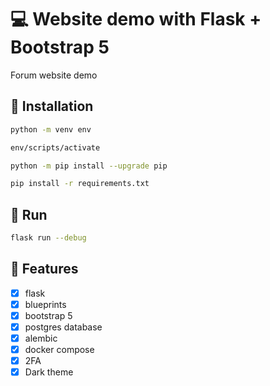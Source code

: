 # :computer: Website demo with Flask + Bootstrap 5

Forum website demo

## :floppy_disk: Installation

```bash
python -m venv env
```

```bash
env/scripts/activate
```

```bash
python -m pip install --upgrade pip
```

```bash
pip install -r requirements.txt
```

## :runner: Run

```bash
flask run --debug
```

## :pushpin: Features

- [x] flask
- [x] blueprints
- [x] bootstrap 5
- [X] postgres database
- [X] alembic
- [X] docker compose
- [X] 2FA
- [X] Dark theme

